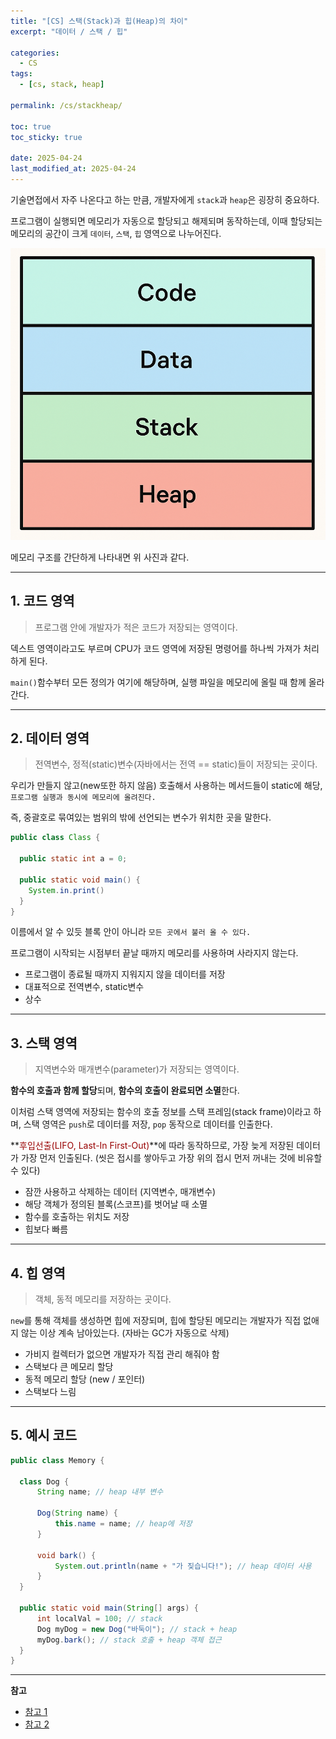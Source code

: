 ```yaml
---
title: "[CS] 스택(Stack)과 힙(Heap)의 차이"
excerpt: "데이터 / 스택 / 힙"

categories:
  - CS
tags:
  - [cs, stack, heap]

permalink: /cs/stackheap/

toc: true
toc_sticky: true

date: 2025-04-24
last_modified_at: 2025-04-24
---
```


기술면접에서 자주 나온다고 하는 만큼, 개발자에게 `stack`과 `heap`은 굉장히 중요하다.

프로그램이 실행되면 메모리가 자동으로 할당되고 해제되며 동작하는데, 이때 할당되는 메모리의 공간이 크게 `데이터`, `스택`, `힙` 영역으로 나누어진다.

![memory](/assets/images/posts_img/stackheap/memory.png)

메모리 구조를 간단하게 나타내면 위 사진과 같다.

<hr>

## 1. 코드 영역

>프로그램 안에 개발자가 적은 코드가 저장되는 영역이다.

덱스트 영역이라고도 부르며 CPU가 코드 영역에 저장된 명령어를 하나씩 가져가 처리하게 된다.

`main()`함수부터 모든 정의가 여기에 해당하며, 실행 파일을 메모리에 올릴 때 함께 올라간다.

<hr>

## 2. 데이터 영역

>전역변수, 정적(static)변수(자바에서는 전역 == static)들이 저장되는 곳이다.

우리가 만들지 않고(new또한 하지 않음) 호출해서 사용하는 메서드들이 static에 해당, `프로그램 실행과 동시에 메모리에 올려진다.`

즉, 중괄호로 묶여있는 범위의 밖에 선언되는 변수가 위치한 곳을 말한다.

```java
public class Class {

  public static int a = 0;

  public static void main() {
    System.in.print()
  }
}
```

이름에서 알 수 있듯 블록 안이 아니라 `모든 곳에서 불러 올 수 있다.`

프로그램이 시작되는 시점부터 끝날 때까지 메모리를 사용하며 사라지지 않는다.

- 프로그램이 종료될 때까지 지워지지 않을 데이터를 저장
- 대표적으로 전역변수, static변수
- 상수

<hr>

## 3. 스택 영역

>지역변수와 매개변수(parameter)가 저장되는 영역이다.

**함수의 호출과 함께 할당**되며, **함수의 호출이 완료되면 소멸**한다.

이처럼 스택 영역에 저장되는 함수의 호출 정보를 스택 프레임(stack frame)이라고 하며, 스택 영역은 `push`로 데이터를 저장, `pop` 동작으로 데이터를 인출한다.

**<font color="#990000">후입선출(LIFO, Last-In First-Out)</font>**에 따라 동작하므로, 가장 늦게 저장된 데이터가 가장 먼저 인출된다. (씻은 접시를 쌓아두고 가장 위의 접시 먼저 꺼내는 것에 비유할 수 있다)

- 잠깐 사용하고 삭제하는 데이터 (지역변수, 매개변수)
- 해당 객체가 정의된 블록(스코프)를 벗어날 때 소멸
- 함수를 호출하는 위치도 저장
- 힙보다 빠름

<hr>

## 4. 힙 영역

>객체, 동적 메모리를 저장하는 곳이다.

`new`를 통해 객체를 생성하면 힙에 저장되며, 힙에 할당된 메모리는 개발자가 직접 없애지 않는 이상 계속 남아있는다. (자바는 GC가 자동으로 삭제)

- 가비지 컬렉터가 없으면 개발자가 직접 관리 해줘야 함
- 스택보다 큰 메모리 할당
- 동적 메모리 할당 (new / 포인터)
- 스택보다 느림

<hr>

## 5. 예시 코드

```java
public class Memory {

  class Dog {
      String name; // heap 내부 변수

      Dog(String name) {
          this.name = name; // heap에 저장
      }

      void bark() {
          System.out.println(name + "가 짖습니다!"); // heap 데이터 사용
      }
  }

  public static void main(String[] args) {
      int localVal = 100; // stack
      Dog myDog = new Dog("바둑이"); // stack + heap
      myDog.bark(); // stack 호출 + heap 객체 접근
  }
}
```

<hr>

**참고**

- [참고 1](https://helloworld-japan.tistory.com/33)
- [참고 2](https://junghyun100.github.io/%ED%9E%99-%EC%8A%A4%ED%83%9D%EC%B0%A8%EC%9D%B4%EC%A0%90/)
